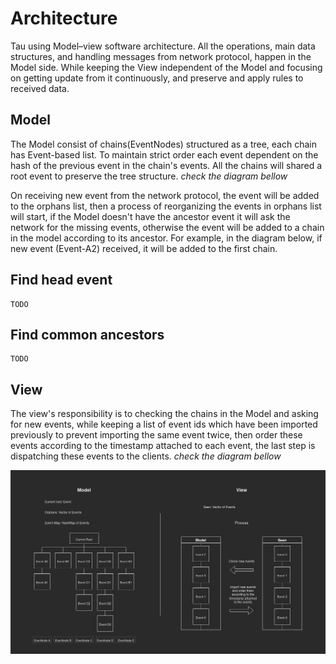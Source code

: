 
# Architecture 

Tau using Model–view software architecture. All the operations, main data structures, 
and handling messages from network protocol, happen in the Model side. 
While keeping the View independent of the Model and focusing on getting update 
from it continuously, and preserve and apply rules to received data.

## Model

The Model consist of chains(EventNodes) structured as a tree, each chain has Event-based
list. To maintain strict order each event dependent on the hash of the previous event 
in the chain's events. All the chains will shared a root event to preserve the tree
structure. <em> check the diagram bellow  </em>

On receiving new event from the network protocol, the event will be added to the
orphans list, then a process of reorganizing the events in orphans list will
start, if the Model doesn't have the ancestor event it will ask the network
for the missing events, otherwise the event will be added to a chain in the
model according to its ancestor. For example, in the diagram below, 
if new event (Event-A2) received, it will be added to the first chain.

## Find head event 
	TODO

## Find common ancestors
	TODO

## View

The view's responsibility is to checking the chains in the Model and asking for
new events, while keeping a list of event ids which have been imported
previously to prevent importing the same event twice, then order these events
according to the timestamp attached to each event, the last step is 
dispatching these events to the clients. 
<em> check the diagram bellow  </em>


![data structure](../../assets/mv_event.png)




